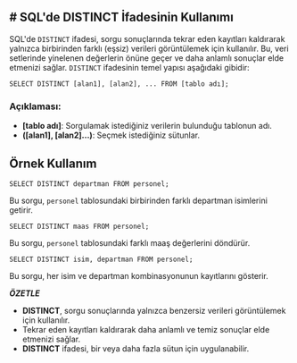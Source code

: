## **# SQL'de DISTINCT İfadesinin Kullanımı**

SQL'de `DISTINCT` ifadesi, sorgu sonuçlarında tekrar eden kayıtları kaldırarak yalnızca birbirinden farklı (eşsiz) verileri görüntülemek için kullanılır. Bu, veri setlerinde yinelenen değerlerin önüne geçer ve daha anlamlı sonuçlar elde etmenizi sağlar. `DISTINCT` ifadesinin temel yapısı aşağıdaki gibidir:

```
SELECT DISTINCT [alan1], [alan2], ... FROM [tablo adı];
```

### Açıklaması:

- **[tablo adı]**: Sorgulamak istediğiniz verilerin bulunduğu tablonun adı.
- **([alan1], [alan2]...)**: Seçmek istediğiniz sütunlar.

## Örnek Kullanım

```
SELECT DISTINCT departman FROM personel;
```

Bu sorgu, `personel` tablosundaki birbirinden farklı departman isimlerini getirir.

```
SELECT DISTINCT maas FROM personel;
```

Bu sorgu, `personel` tablosundaki farklı maaş değerlerini döndürür.

```
SELECT DISTINCT isim, departman FROM personel;
```

Bu sorgu, her isim ve departman kombinasyonunun kayıtlarını gösterir.

**_ÖZETLE_**

- **DISTINCT**, sorgu sonuçlarında yalnızca benzersiz verileri görüntülemek için kullanılır.
- Tekrar eden kayıtları kaldırarak daha anlamlı ve temiz sonuçlar elde etmenizi sağlar.
- **DISTINCT** ifadesi, bir veya daha fazla sütun için uygulanabilir.
